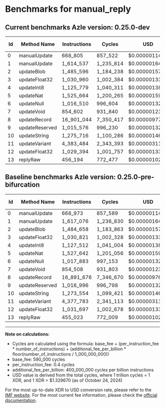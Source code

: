 # Benchmarks for manual_reply

## Current benchmarks Azle version: 0.25.0-dev

| Id  | Method Name    | Instructions | Cycles    | USD           | USD/Million Calls | Change                            |
| --- | -------------- | ------------ | --------- | ------------- | ----------------- | --------------------------------- |
| 0   | manualUpdate   | 668_805      | 857_522   | $0.0000011402 | $1.14             | <font color="green">-168</font>   |
| 1   | manualUpdate   | 1_614_537    | 1_235_814 | $0.0000016432 | $1.64             | <font color="green">-2_539</font> |
| 2   | updateBlob     | 1_485_596    | 1_184_238 | $0.0000015746 | $1.57             | <font color="red">+938</font>     |
| 3   | updateFloat32  | 1_030_960    | 1_002_384 | $0.0000013328 | $1.33             | <font color="red">+139</font>     |
| 4   | updateInt8     | 1_125_779    | 1_040_311 | $0.0000013833 | $1.38             | <font color="green">-1_733</font> |
| 5   | updateNat      | 1_525_664    | 1_200_265 | $0.0000015960 | $1.59             | <font color="green">-1_978</font> |
| 6   | updateNull     | 1_016_510    | 996_604   | $0.0000013252 | $1.32             | <font color="green">-1_373</font> |
| 7   | updateVoid     | 854_602      | 931_840   | $0.0000012390 | $1.23             | <font color="red">+94</font>      |
| 8   | updateRecord   | 16_901_044   | 7_350_417 | $0.0000097736 | $9.77             | <font color="red">+9_368</font>   |
| 9   | updateReserved | 1_015_576    | 996_230   | $0.0000013247 | $1.32             | <font color="green">-1_420</font> |
| 10  | updateString   | 1_275_716    | 1_100_286 | $0.0000014630 | $1.46             | <font color="red">+2_162</font>   |
| 11  | updateVariant  | 4_383_484    | 2_343_393 | $0.0000031159 | $3.11             | <font color="red">+5_701</font>   |
| 12  | updateFloat32  | 1_029_394    | 1_001_757 | $0.0000013320 | $1.33             | <font color="green">-2_303</font> |
| 13  | replyRaw       | 456_194      | 772_477   | $0.0000010271 | $1.02             | <font color="red">+1_171</font>   |

## Baseline benchmarks Azle version: 0.25.0-pre-bifurcation

| Id  | Method Name    | Instructions | Cycles    | USD           | USD/Million Calls |
| --- | -------------- | ------------ | --------- | ------------- | ----------------- |
| 0   | manualUpdate   | 668_973      | 857_589   | $0.0000011403 | $1.14             |
| 1   | manualUpdate   | 1_617_076    | 1_236_830 | $0.0000016446 | $1.64             |
| 2   | updateBlob     | 1_484_658    | 1_183_863 | $0.0000015741 | $1.57             |
| 3   | updateFloat32  | 1_030_821    | 1_002_328 | $0.0000013328 | $1.33             |
| 4   | updateInt8     | 1_127_512    | 1_041_004 | $0.0000013842 | $1.38             |
| 5   | updateNat      | 1_527_642    | 1_201_056 | $0.0000015970 | $1.59             |
| 6   | updateNull     | 1_017_883    | 997_153   | $0.0000013259 | $1.32             |
| 7   | updateVoid     | 854_508      | 931_803   | $0.0000012390 | $1.23             |
| 8   | updateRecord   | 16_891_676   | 7_346_670 | $0.0000097686 | $9.76             |
| 9   | updateReserved | 1_016_996    | 996_798   | $0.0000013254 | $1.32             |
| 10  | updateString   | 1_273_554    | 1_099_421 | $0.0000014619 | $1.46             |
| 11  | updateVariant  | 4_377_783    | 2_341_113 | $0.0000031129 | $3.11             |
| 12  | updateFloat32  | 1_031_697    | 1_002_678 | $0.0000013332 | $1.33             |
| 13  | replyRaw       | 455_023      | 772_009   | $0.0000010265 | $1.02             |

---

**Note on calculations:**

-   Cycles are calculated using the formula: base_fee + (per_instruction_fee \* number_of_instructions) + (additional_fee_per_billion \* floor(number_of_instructions / 1_000_000_000))
-   base_fee: 590_000 cycles
-   per_instruction_fee: 0.4 cycles
-   additional_fee_per_billion: 400_000_000 cycles per billion instructions
-   USD value is derived from the total cycles, where 1 trillion cycles = 1 XDR, and 1 XDR = $1.329670 (as of October 24, 2024)

For the most up-to-date XDR to USD conversion rate, please refer to the [IMF website](https://www.imf.org/external/np/fin/data/rms_sdrv.aspx).
For the most current fee information, please check the [official documentation](https://internetcomputer.org/docs/current/developer-docs/gas-cost#execution).
